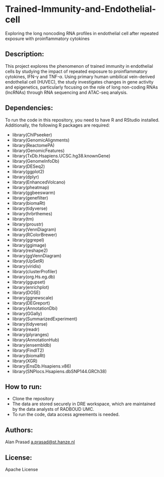 # Trained-Immunity-and-Endothelial-cell
Exploring the long noncoding RNA profiles in endothelial cell after repeated exposure with proinflammatory cytokines

## Description:
This project explores the phenomenon of trained immunity in endothelial cells by studying the impact of repeated exposure to proinflammatory cytokines, IFN-γ and TNF-α. Using primary human umbilical vein-derived endothelial cell (HUVEC), the study investigates changes in gene activity and epigenetics, particularly focusing on the role of long non-coding RNAs (lncRNAs) through RNA sequencing and ATAC-seq analysis.

## Dependencies:
To run the code in this repository, you need to have R and RStudio installed. Additionally, the following R packages are required:

- library(ChIPseeker)
- library(GenomicAlignments)
- library(ReactomePA)
- library(GenomicFeatures)
- library(TxDb.Hsapiens.UCSC.hg38.knownGene)
- library(GenomeInfoDb)
- library(DESeq2)
- library(ggplot2)
- library(dplyr)
- library(EnhancedVolcano)
- library(pheatmap)
- library(ggbeeswarm)
- library(genefilter)
- library(biomaRt)
- library(tidyverse)
- library(hrbrthemes)
- library(tm)
- library(proustr)
- library(VennDiagram)
- library(RColorBrewer)
- library(ggrepel)
- library(ggimage)
- library(reshape2)
- library(ggVennDiagram)
- library(UpSetR)
- library(viridis)
- library(clusterProfiler)
- library(org.Hs.eg.db)
- library(ggupset)
- library(enrichplot)
- library(DOSE)
- library(ggnewscale)
- library(DEGreport)
- library(AnnotationDbi)
- library(GGally)
- library(SummarizedExperiment)
- library(tidyverse)
- library(readr)
- library(plyranges)
- library(AnnotationHub)
- library(ensembldb)
- library(FindIT2)
- library(biomaRt)
- library(XGR)
- library(EnsDb.Hsapiens.v86)
- library(SNPlocs.Hsapiens.dbSNP144.GRCh38)

## How to run:
- Clone the repository
- The data are stored securely in DRE workspace, which are maintained by the data analysts of RADBOUD UMC.
- To run the code, data access agreements is needed.

## Authors:
Alan Prasad a.prasad@st.hanze.nl

## License:
Apache License
